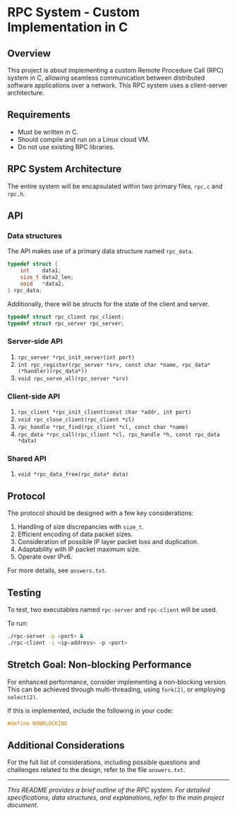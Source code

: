 # RPC System - Custom Implementation in C

## Overview
This project is about implementing a custom Remote Procedure Call (RPC) system in C, allowing seamless communication between distributed software applications over a network. This RPC system uses a client-server architecture.

## Requirements
- Must be written in C.
- Should compile and run on a Linux cloud VM.
- Do not use existing RPC libraries.
  
## RPC System Architecture
The entire system will be encapsulated within two primary files, `rpc.c` and `rpc.h`.

## API

### Data structures

The API makes use of a primary data structure named `rpc_data`. 

```c
typedef struct {
    int    data1;
    size_t data2_len;
    void   *data2;
} rpc_data;
```

Additionally, there will be structs for the state of the client and server.

```c
typedef struct rpc_client rpc_client;
typedef struct rpc_server rpc_server;
```

### Server-side API

1. `rpc_server *rpc_init_server(int port)`
2. `int rpc_register(rpc_server *srv, const char *name, rpc_data* (*handler)(rpc_data*))`
3. `void rpc_serve_all(rpc_server *srv)`

### Client-side API

1. `rpc_client *rpc_init_client(const char *addr, int port)`
2. `void rpc_close_client(rpc_client *cl)`
3. `rpc_handle *rpc_find(rpc_client *cl, const char *name)`
4. `rpc_data *rpc_call(rpc_client *cl, rpc_handle *h, const rpc_data *data)`

### Shared API

1. `void *rpc_data_free(rpc_data* data)`

## Protocol
The protocol should be designed with a few key considerations:

1. Handling of size discrepancies with `size_t`.
2. Efficient encoding of data packet sizes.
3. Consideration of possible IP layer packet loss and duplication.
4. Adaptability with IP packet maximum size.
5. Operate over IPv6.

For more details, see `answers.txt`.

## Testing
To test, two executables named `rpc-server` and `rpc-client` will be used.

To run:
```bash
./rpc-server -p <port> &
./rpc-client -i <ip-address> -p <port>
```

## Stretch Goal: Non-blocking Performance
For enhanced performance, consider implementing a non-blocking version. This can be achieved through multi-threading, using `fork(2)`, or employing `select(2)`. 

If this is implemented, include the following in your code:

```c
#define NONBLOCKING
```

## Additional Considerations
For the full list of considerations, including possible questions and challenges related to the design, refer to the file `answers.txt`.

---

*This README provides a brief outline of the RPC system. For detailed specifications, data structures, and explanations, refer to the main project document.*
